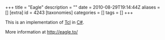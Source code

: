 +++
title = "Eagle"
description = ""
date = 2010-08-29T19:14:44Z
aliases = []
[extra]
id = 4243
[taxonomies]
categories = []
tags = []
+++

[](https://rosettacode.org/wiki/runs_on_vm::common_language_runtime)
This is an implementation of [Tcl](https://rosettacode.org/wiki/Tcl) in [C#](https://rosettacode.org/wiki/C_sharp).

More information at http://eagle.to/
